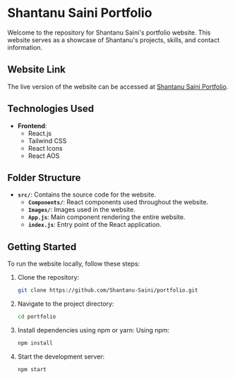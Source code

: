 # Shantanu Saini Portfolio

Welcome to the repository for Shantanu Saini's portfolio website. This website serves as a showcase of Shantanu's projects, skills, and contact information.

## Website Link

The live version of the website can be accessed at [Shantanu Saini Portfolio](https://shantanu-saini.netlify.app).

## Technologies Used

- **Frontend**:
  - React.js
  - Tailwind CSS
  - React Icons
  - React AOS

## Folder Structure

- **`src/`**: Contains the source code for the website.
  - **`Components/`**: React components used throughout the website.
  - **`Images/`**: Images used in the website.
  - **`App.js`**: Main component rendering the entire website.
  - **`index.js`**: Entry point of the React application.

## Getting Started

To run the website locally, follow these steps:

1. Clone the repository:
   ```bash
   git clone https://github.com/Shantanu-Saini/portfolio.git

2. Navigate to the project directory:
    ```bash
    cd portfolio

3.  Install dependencies using npm or yarn:
    Using npm:
    ```bash
    npm install

4. Start the development server:

    ```bash
    npm start
